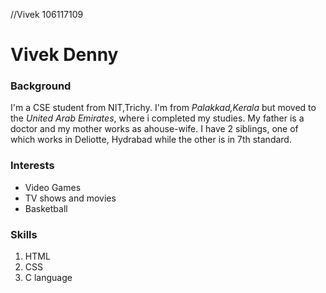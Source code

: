 //Vivek 106117109
# Vivek Denny

### Background
I'm a CSE student from NIT,Trichy. I'm from *Palakkad,Kerala* but moved to the *United Arab Emirates*, where i completed my studies. My father is a doctor and my mother works as ahouse-wife. I have 2 siblings, one of which works in Deliotte, Hydrabad while the other is in 7th standard.

### Interests
* Video Games
* TV shows and movies
* Basketball

### Skills
1. HTML
2. CSS
3. C language
